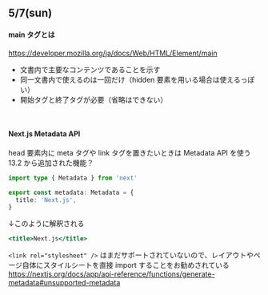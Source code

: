 ## 5/7(sun)

#### main タグとは<br>
https://developer.mozilla.org/ja/docs/Web/HTML/Element/main
* 文書内で主要なコンテンツであることを示す
* 同一文書内で使えるのは一回だけ（hidden 要素を用いる場合は使えるっぽい）
* 開始タグと終了タグが必要（省略はできない）

<br>

#### Next.js Metadata API
head 要素内に meta タグや link タグを置きたいときは Metadata API を使う
13.2 から追加された機能？

```typescript
import type { Metadata } from 'next'

export const metadata: Metadata = {
  title: 'Next.js',
}
```
↓このように解釈される
```jsx
<title>Next.js</title>
```

`<link rel="stylesheet" />` はまだサポートされていないので、レイアウトやページ自体にスタイルシートを直接 import することをお勧めされている
https://nextjs.org/docs/app/api-reference/functions/generate-metadata#unsupported-metadata
